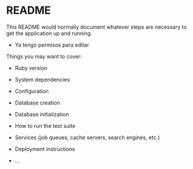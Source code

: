 # README

This README would normally document whatever steps are necessary to get the
application up and running.

* Ya tengo permisos para editar

Things you may want to cover:

* Ruby version

* System dependencies

* Configuration

* Database creation

* Database initialization

* How to run the test suite

* Services (job queues, cache servers, search engines, etc.)

* Deployment instructions

* ...
